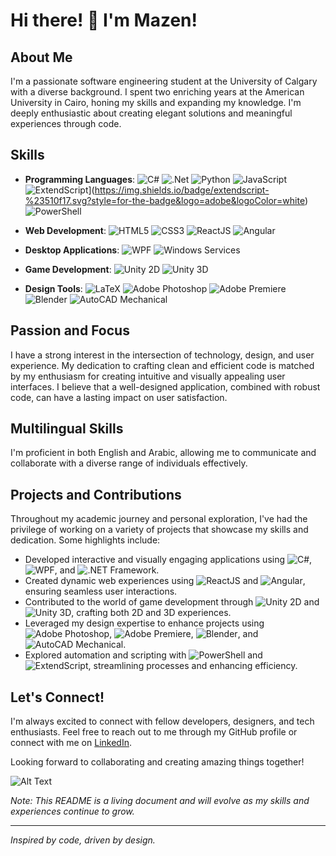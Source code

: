 # Hi there! 👋 I'm Mazen!

## About Me

I'm a passionate software engineering student at the University of Calgary with a diverse background. I spent two enriching years at the American University in Cairo, honing my skills and expanding my knowledge. I'm deeply enthusiastic about creating elegant solutions and meaningful experiences through code.

## Skills

- **Programming Languages**:
  ![C#](https://img.shields.io/badge/c%23-%23239120.svg?style=for-the-badge&logo=c-sharp&logoColor=white)
  ![.Net](https://img.shields.io/badge/.NET-5C2D91?style=for-the-badge&logo=.net&logoColor=white)
  ![Python](https://img.shields.io/badge/python-3670A0?style=for-the-badge&logo=python&logoColor=ffdd54)
  ![JavaScript](https://img.shields.io/badge/javascript-%23323330.svg?style=for-the-badge&logo=javascript&logoColor=%23F7DF1E)
  ![ExtendScript](https://img.shields.io/badge/-ExtendScript-green)](https://img.shields.io/badge/extendscript-%23510f17.svg?style=for-the-badge&logo=adobe&logoColor=white)
  ![PowerShell](https://img.shields.io/badge/PowerShell-%235391FE.svg?style=for-the-badge&logo=powershell&logoColor=white)

- **Web Development**:
  ![HTML5](https://img.shields.io/badge/-HTML5-red)
  ![CSS3](https://img.shields.io/badge/-CSS3-blue)
  ![ReactJS](https://img.shields.io/badge/-ReactJS-blue)
  ![Angular](https://img.shields.io/badge/angular-%23DD0031.svg?style=for-the-badge&logo=angular&logoColor=white)

- **Desktop Applications**:
  ![WPF](https://img.shields.io/badge/-WPF-purple)
  ![Windows Services](https://img.shields.io/badge/-Windows%20Services-orange)

- **Game Development**:
  ![Unity 2D](https://img.shields.io/badge/-Unity%202D-orange)
  ![Unity 3D](https://img.shields.io/badge/-Unity%203D-green)

- **Design Tools**:
  ![LaTeX](https://img.shields.io/badge/latex-%23008080.svg?style=for-the-badge&logo=latex&logoColor=white)
  ![Adobe Photoshop](https://img.shields.io/badge/-Adobe%20Photoshop-blue)
  ![Adobe Premiere](https://img.shields.io/badge/-Adobe%20Premiere-blue)
  ![Blender](https://img.shields.io/badge/-Blender-orange)
  ![AutoCAD Mechanical](https://img.shields.io/badge/-AutoCAD%20Mechanical-red)

## Passion and Focus

I have a strong interest in the intersection of technology, design, and user experience. My dedication to crafting clean and efficient code is matched by my enthusiasm for creating intuitive and visually appealing user interfaces. I believe that a well-designed application, combined with robust code, can have a lasting impact on user satisfaction.

## Multilingual Skills

I'm proficient in both English and Arabic, allowing me to communicate and collaborate with a diverse range of individuals effectively.

## Projects and Contributions

Throughout my academic journey and personal exploration, I've had the privilege of working on a variety of projects that showcase my skills and dedication. Some highlights include:

- Developed interactive and visually engaging applications using ![C#](https://img.shields.io/badge/-C%23-green), ![WPF](https://img.shields.io/badge/-WPF-purple), and ![.NET Framework](https://img.shields.io/badge/-.NET%20Framework-blue).
- Created dynamic web experiences using ![ReactJS](https://img.shields.io/badge/-ReactJS-blue) and ![Angular](https://img.shields.io/badge/-Angular-red), ensuring seamless user interactions.
- Contributed to the world of game development through ![Unity 2D](https://img.shields.io/badge/-Unity%202D-orange) and ![Unity 3D](https://img.shields.io/badge/-Unity%203D-green), crafting both 2D and 3D experiences.
- Leveraged my design expertise to enhance projects using ![Adobe Photoshop](https://img.shields.io/badge/-Adobe%20Photoshop-blue), ![Adobe Premiere](https://img.shields.io/badge/-Adobe%20Premiere-blue), ![Blender](https://img.shields.io/badge/-Blender-orange), and ![AutoCAD Mechanical](https://img.shields.io/badge/-AutoCAD%20Mechanical-red).
- Explored automation and scripting with ![PowerShell](https://img.shields.io/badge/-PowerShell-blue) and ![ExtendScript](https://img.shields.io/badge/-ExtendScript-green), streamlining processes and enhancing efficiency.

## Let's Connect!

I'm always excited to connect with fellow developers, designers, and tech enthusiasts. Feel free to reach out to me through my GitHub profile or connect with me on [LinkedIn](https://www.linkedin.com/in/mazenwkamel).

Looking forward to collaborating and creating amazing things together!

![Alt Text](link-to-image) <!-- You can add an image that represents you or your work here -->

*Note: This README is a living document and will evolve as my skills and experiences continue to grow.*

---

*Inspired by code, driven by design.*
